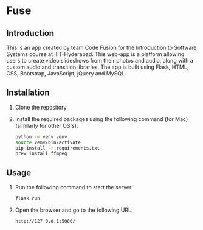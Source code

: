 # Fuse

## Introduction

This is an app created by team Code Fusion for the Introduction to Software Systems course at IIIT-Hyderabad. This web-app is a platform allowing users to create video slideshows from their photos and audio, along with a custom audio and transition libraries. The app is built using Flask, HTML, CSS, Bootstrap, JavaScript, jQuery and MySQL.

## Installation

1. Clone the repository
2. Install the required packages using the following command (for Mac) (similarly for other OS's):

   ```bash
   python -m venv venv
   source venv/bin/activate
   pip install -r requirements.txt
   brew install ffmpeg
   ```

## Usage

1. Run the following command to start the server:

   ```bash
   flask run
   ```

2. Open the browser and go to the following URL:

   ```bash
   http://127.0.0.1:5000/
   ```
